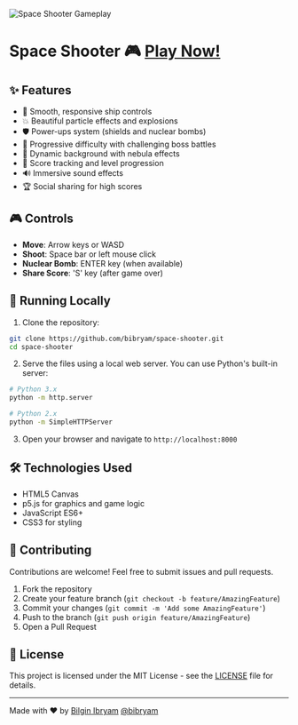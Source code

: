![Space Shooter Gameplay](preview.gif)
# Space Shooter 🎮 [Play Now!](https://bibryam.github.io/space-shooter)

## ✨ Features

- 🚀 Smooth, responsive ship controls
- 💥 Beautiful particle effects and explosions
- 🛡️ Power-ups system (shields and nuclear bombs)
- 👾 Progressive difficulty with challenging boss battles
- 🌌 Dynamic background with nebula effects
- 🎯 Score tracking and level progression
- 🔊 Immersive sound effects
- 🏆 Social sharing for high scores

## 🎮 Controls

- **Move**: Arrow keys or WASD
- **Shoot**: Space bar or left mouse click
- **Nuclear Bomb**: ENTER key (when available)
- **Share Score**: 'S' key (after game over)

## 🚀 Running Locally

1. Clone the repository:
```bash
git clone https://github.com/bibryam/space-shooter.git
cd space-shooter
```

2. Serve the files using a local web server. You can use Python's built-in server:

```bash
# Python 3.x
python -m http.server

# Python 2.x
python -m SimpleHTTPServer
```

3. Open your browser and navigate to `http://localhost:8000`

## 🛠️ Technologies Used

- HTML5 Canvas
- p5.js for graphics and game logic
- JavaScript ES6+
- CSS3 for styling

## 🤝 Contributing

Contributions are welcome! Feel free to submit issues and pull requests.

1. Fork the repository
2. Create your feature branch (`git checkout -b feature/AmazingFeature`)
3. Commit your changes (`git commit -m 'Add some AmazingFeature'`)
4. Push to the branch (`git push origin feature/AmazingFeature`)
5. Open a Pull Request

## 📝 License

This project is licensed under the MIT License - see the [LICENSE](LICENSE) file for details.

---
Made with ❤️ by [Bilgin Ibryam](https://github.com/bibryam) [@bibryam](https://x.com/bibryam) 
